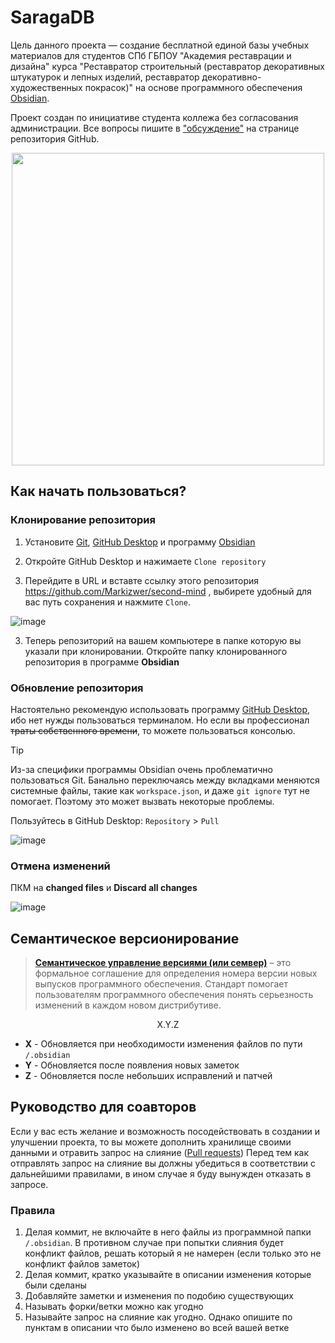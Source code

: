 # SaragaDB
 
Цель данного проекта — создание бесплатной единой базы учебных материалов для студентов СПб ГБПОУ "Академия реставрации и дизайна"
курса "Реставратор строительный (реставратор декоративных штукатурок и лепных изделий, реставратор декоративно-художественных покрасок)"
на основе программного обеспечения [Obsidian](https://obsidian.md/).

Проект создан по инициативе студента коллежа без согласования администрации.
Все вопросы пишите в ["обсуждение"](https://github.com/Markizwer/second-mind/discussions) на странице репозитория GitHub.

<p align="center">
  <img src="https://github.com/user-attachments/assets/b6f2a146-a223-48d5-9842-2b3c13e48c2e" width="500">
</p>

## Как начать пользоваться?

### Клонирование репозитория
1. Установите [Git](https://git-scm.com/downloads), [GitHub Desktop](https://github.com/apps/desktop) и программу [Obsidian](https://obsidian.md/download)

2. Откройте GitHub Desktop и нажимаете ```Clone repository```

3. Перейдите в URL и вставте ссылку этого репозитория https://github.com/Markizwer/second-mind , выбирете удобный для вас путь сохранения и нажмите ```Clone```.

![image](https://github.com/user-attachments/assets/719a2788-bc58-4a16-af04-f47a98ffe788)

3. Теперь репозиторий на вашем компьютере в папке которую вы указали при клонировании. Откройте папку клонированного репозитория в программе **Obsidian**

### Обновление репозитория

Настоятельно рекомендую использовать программу [GitHub Desktop](https://desktop.github.com/download/), ибо нет нужды пользоваться терминалом.
Но если вы профессионал ~~траты собственного времени~~, то можете пользоваться консолью.

> [!TIP]
> Из-за специфики программы Obsidian очень проблематично пользоваться Git.
> Банально переключаясь между вкладками меняются системные файлы, такие как ```workspace.json```,
> и даже ```git ignore``` тут не помогает. Поэтому это может вызвать некоторые проблемы.

Пользуйтесь в GitHub Desktop: ```Repository``` > ```Pull```

![image](https://github.com/user-attachments/assets/faca0ead-83e1-4d86-8abf-03f6f1e5033e)


### Отмена изменений

ПКМ на **changed files** и **Discard all changes**

![image](https://github.com/user-attachments/assets/ae7ad0f4-1eff-4680-8663-f9905e145b63)


## Семантическое версионирование

> **[Семантическое управление версиями (или семвер)](https://semver.org/lang/ru/)** –
> это формальное соглашение для определения номера версии новых выпусков программного обеспечения.
> Стандарт помогает пользователям программного обеспечения понять серьезность изменений в каждом новом дистрибутиве.

<p align="center">
 X.Y.Z
</p>

* **X** - Обновляется при необходимости изменения файлов по пути ```/.obsidian```
* **Y** - Обновляется после появления новых заметок
* **Z** - Обновляется после небольших исправлений и патчей

## Руководство для соавторов

Если у вас есть желание и возможность посодействовать в создании и улучшении проекта, то вы можете
дополнить хранилище своими данными и отравить запрос на слияние ([Pull requests](https://docs.github.com/ru/pull-requests/collaborating-with-pull-requests/proposing-changes-to-your-work-with-pull-requests/about-pull-requests#about-pull-requests))
Перед тем как отправлять запрос на слияние вы должны убедиться в соответствии с дальнейшими правилами, в ином случае
я буду вынужден отказать в запросе.

### Правила
1. Делая коммит, не включайте в него файлы из программной папки ```/.obsidian```.
В противном случае при попытки слияния будет конфликт файлов, решать который я не намерен (если только это не конфликт файлов заметок)
3. Делая коммит, кратко указывайте в описании изменения которые были сделаны
4. Добавляйте заметки и изменения по подобию существующих
5. Называть форки/ветки можно как угодно
6. Называйте запрос на слияние как угодно. Однако опишите по пунктам в описании что было изменено во всей вашей ветке

